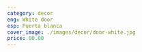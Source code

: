 ```yaml
---
category: decor
eng: White door
esp: Puerta blanca
cover_image: ./images/decor/door-white.jpg
price: 00.00
---
```

 
